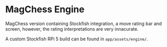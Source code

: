 # MagChess Engine

MagChess version containing Stockfish integration, a move rating bar and screen, however, the rating interpretations are very innacurate.

A custom Stockfish RPi 5 build can be found in `app/assets/engine/`.
